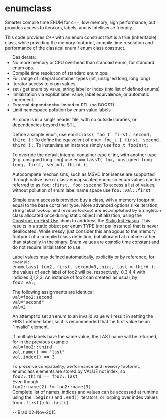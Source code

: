 # enumclass
Smarter compile time ENUM for c++, low memory, high performance, but provides access to iterators, labels, and is Intellisense friendly.

This code provides C++ with an enum construct that is a true (inheritable) class,
while providing the memory footprint, compile time resolution and performance of
the classical enum / enum class construct.

<ul>Desiderata:
<li> No more memory or CPU overhead than standard enum, for standard enum ops.
<li> Compile time resolution of standard enum ops.
<li> Full range of integral container types (int, unsigned long, long long)
<li> Iterator access to enum values.
<li> set / get enum by value, string label or index (into list of defined enums)
<li> Initialization via explicit label value, label equivalence, or automatic increment.
<li> External dependencies limited to STL (no BOOST).
<li> Limit namespace pollution by enum value labels.

All code is in a single header file, with no outside libraries, or dependencies beyond the STL.

Define a simple enum, use <tt>enumclass( foo_t, first, second, third );</tt> 
To define the equivelent of <tt>enum foo_t { first, second, third };</tt>.
To instantiate an instance simply use <tt>foo_t fooinst;</tt> .

To override the default integral container type of int, with another type
(e.g. unsigned long long) use <tt>enumclassT( foo, unsigned long long, first, second, third );</tt>
  
Autocomplete mechanisms, such as MSVC Intellisense are supported through native
use of class-encapsulated enum, so enum values can be referred to as 
  <tt>foo::first, foo::second</tt>
To access a list of values, without pollution of enum label name space  use
  <tt>foo::val::first</tt>
  
Simple enum access is provided buy a class, with a memory footprint equal to the base
container type. More advanced options (like iteration, string label lookup, and reverse lookup)
are accomplished by a singleton class allocated once during static object initialization, using
the <a href="https://en.wikibooks.org/wiki/More_C%2B%2B_Idioms/Construct_On_First_Use"> Construct on First Use</a> idiom to adddress the <a href="https://isocpp.org/wiki/faq/ctors#static-init-order"> Static Init Fiasco</a>. This results in a static object per enum TYPE (<i>not</i> per instance) that is never deallocated. While messy, just consider this  analogous to the memory footprint of a compiled class definition, but allocated at runtime rather than statically in the binary. Enum values are compile time constant and do not require initialization to use.

Label values may defined automatically, explicitly or by reference, for example.<br>
<tt>  enumclass( foo2, first, second=3,third, last = third ); </tt><br>
the values of each label of foo2 will be, respectively, 0,3,4,4  with indicies 0,1,2,3. An instance of foo2 can created, as usual, by<br>
<tt>  foo2 val; </tt>
  
The following assignments are identical<br>
<tt>  val=foo2:second</tt><br>
<tt>  val="second"</tt><br>
<tt>  val=3</tt><br>

An attempt to set an enum to an invalid value will result in setting the FIRST defined
label, so it is recommended that the first value be an "invalid" element.

If multiple labels have the same value, the LAST name will be returned, for in the previous example<br>
<tt>  val=foo2::third</tt><br>
<tt>  val.name() == "last"</tt><br>
<tt>  val.index() == 3</tt><br>

To preserve compatibility, performance and  memory footprint, enumclass elements are
stored by VALUE not index, so<br>
<tt>  foo2::third == foo2::last</tt><br>
Even though<br>
<tt>  foo2::name(2) != foo2::name(3) </tt><br>
Complete list of names, indices and values can be accessed at runtime using the 
<tt>.begin()</tt> and <tt>.end()</tt> iterators,  or looping over index values from <tt>.first()</tt> to <tt>.last()</tt> .

-- Brad
02-Nov-2015.
